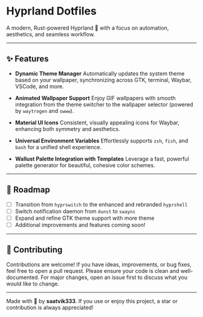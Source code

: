 # Hyprland Dotfiles

A modern, Rust-powered Hyprland 🍚 with a focus on automation, aesthetics, and seamless workflow.

---

## ✨ Features

- **Dynamic Theme Manager**
  Automatically updates the system theme based on your wallpaper, synchronizing across GTK, terminal, Waybar, VSCode, and more.

- **Animated Wallpaper Support**
  Enjoy GIF wallpapers with smooth integration from the theme switcher to the wallpaper selector (powered by `waytrogen` and `swww`).

- **Material UI Icons**
  Consistent, visually appealing icons for Waybar, enhancing both symmetry and aesthetics.

- **Universal Environment Variables**
  Effortlessly supports `zsh`, `fish`, and `bash` for a unified shell experience.

- **Wallust Palette Integration with Templates**
  Leverage a fast, powerful palette generator for beautiful, cohesive color schemes.

---

## 🚧 Roadmap

- [ ] Transition from `hyprswitch` to the enhanced and rebranded `hyprshell`
- [ ] Switch notification daemon from `dunst` to `swaync`
- [ ] Expand and refine GTK theme support with more theme
- [ ] Additional improvements and features coming soon!

---

## 🤝 Contributing

Contributions are welcome! If you have ideas, improvements, or bug fixes, feel free to open a pull request. Please ensure your code is clean and well-documented. For major changes, open an issue first to discuss what you would like to change.

---

Made with 🥢 by **saatvik333**.
If you use or enjoy this project, a star or contribution is always appreciated!
